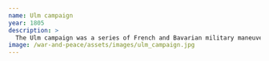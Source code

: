 ```yaml
---
name: Ulm campaign
year: 1805
description: >
  The Ulm campaign was a series of French and Bavarian military maneuvers and battles to outflank and capture an Austrian army in 1805 during the War of the Third Coalition. Through rapid marching, Napoleon conducted a large wheeling maneuver that captured an Austrian army of 23,000 under General Mack on 20 October at Ulm.
image: /war-and-peace/assets/images/ulm_campaign.jpg
---
```

